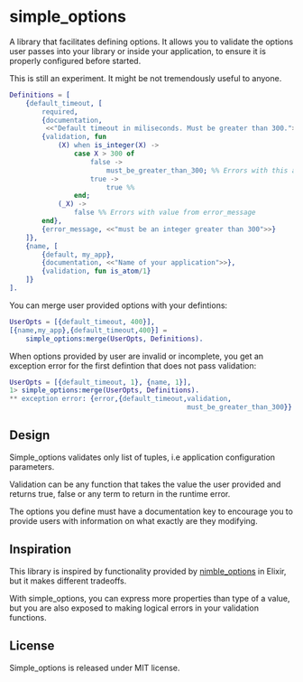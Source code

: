 simple_options
=====

A library that facilitates defining options. It allows you to validate the
options user passes into your library or inside your application, to ensure
it is properly configured before started.

This is still an experiment. It might be not tremendously useful to anyone.

```erl
Definitions = [
    {default_timeout, [
        required,
        {documentation,
         <<"Default timeout in miliseconds. Must be greater than 300.">>},
        {validation, fun
            (X) when is_integer(X) ->
                case X > 300 of
                    false ->
                        must_be_greater_than_300; %% Errors with this atom
                    true ->
                        true %%
                end;
            (_X) ->
                false %% Errors with value from error_message
        end},
        {error_message, <<"must be an integer greater than 300">>}
    ]},
    {name, [
        {default, my_app},
        {documentation, <<"Name of your application">>},
        {validation, fun is_atom/1}
    ]}
].
```

You can merge user provided options with your defintions:

```erl
UserOpts = [{default_timeout, 400}],
[{name,my_app},{default_timeout,400}] =
    simple_options:merge(UserOpts, Definitions).
```

When options provided by user are invalid or incomplete, you get an exception
error for the first defintion that does not pass validation:

```erl
UserOpts = [{default_timeout, 1}, {name, 1}],
1> simple_options:merge(UserOpts, Definitions).
** exception error: {error,{default_timeout,validation,
                                            must_be_greater_than_300}}
```

## Design

Simple_options validates only list of tuples, i.e application configuration
parameters.

Validation can be any function that takes the value the user provided and
returns true, false or any term to return in the runtime error.

The options you define must have a documentation key to encourage you to
provide users with information on what exactly are they modifying.

## Inspiration

This library is inspired by functionality provided by
[nimble_options](https://github.com/dashbitco/nimble_options) in Elixir,
but it makes different tradeoffs.

With simple_options, you can express more properties than type of a value,
but you are also exposed to making logical errors in your validation functions.

## License

Simple_options is released under MIT license.
